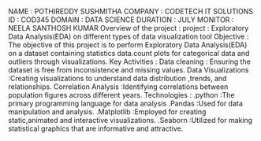 NAME : POTHIREDDY SUSHMITHA 
COMPANY : CODETECH IT SOLUTIONS
ID : COD345
DOMAIN : DATA SCIENCE
DURATION : JULY
MONITOR : NEELA SANTHOSH KUMAR
Overview of the project :
project : Exploratory Data Analysis(EDA) on different types of data visualization tool
Objective :
The objective of this project is to perform Exploratory Data Analysis(EDA) on a dataset containing statistics data.count plots for categorical data and outliers through visualizations.
Key Activities :
Data cleaning : Ensuring the dataset is free from inconsistence and missing values.
Data Visualizations :Creating visualizations to understand data distribution ,trends, and relationships.
Correlation Analysis :Identifying correlations between population figures across different years.
Technologies :
.python :The primary programming language for data analysis
.Pandas :Used for data manipulation and analysis.
.Matplotlib :Employed for creating static,animated and interactive visualizations.
.Seaborn :Utilized for making statistical graphics that are informative and attractive.
